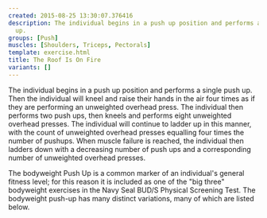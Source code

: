 ```yaml
---
created: 2015-08-25 13:30:07.376416
description: The individual begins in a push up position and performs a single push
  up.
groups: [Push]
muscles: [Shoulders, Triceps, Pectorals]
template: exercise.html
title: The Roof Is On Fire
variants: []
---
```

The individual begins in a push up position and performs a single push up. Then the individual will kneel and raise their hands in the air four times as if they are performing an unweighted overhead press. The individual then performs two push ups, then kneels and performs eight unweighted overhead presses. The individual will continue to ladder up in this manner, with the count of unweighted overhead presses equalling four times the number of pushups. When muscle failure is reached, the individual then ladders down with a decreasing number of push ups and a corresponding number of unweighted overhead presses.

The bodyweight Push Up is a common marker of an individual's general fitness level; for this reason it is included as one of the "big three" bodyweight exercises in the Navy Seal BUD/S Physical Screening Test. The bodyweight push-up has many distinct variations, many of which are listed below.